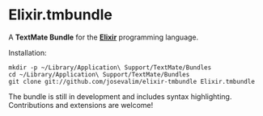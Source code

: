 # Elixir.tmbundle

A **TextMate Bundle** for the [**Elixir**](http://github.com/josevalim/elixir) programming language.

Installation:

    mkdir -p ~/Library/Application\ Support/TextMate/Bundles
    cd ~/Library/Application\ Support/TextMate/Bundles
    git clone git://github.com/josevalim/elixir-tmbundle Elixir.tmbundle

The bundle is still in development and includes syntax highlighting. Contributions and extensions are welcome!
